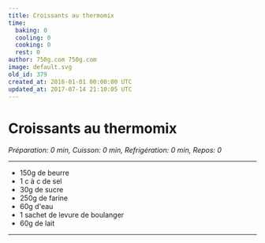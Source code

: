```yaml
---
title: Croissants au thermomix
time:
  baking: 0
  cooling: 0
  cooking: 0
  rest: 0
author: 750g.com 750g.com
image: default.svg
old_id: 379
created_at: 2016-01-01 00:00:00 UTC
updated_at: 2017-07-14 21:10:05 UTC
---
```


# Croissants au thermomix

*Préparation: 0 min, Cuisson: 0 min, Refrigération: 0 min, Repos: 0*

---

- 150g de beurre
- 1 c à c de sel
- 30g de sucre
- 250g de farine
- 60g d'eau
- 1 sachet de levure de boulanger
- 60g de lait

---


